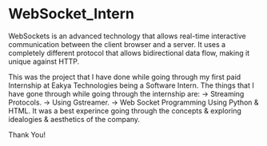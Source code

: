# WebSocket_Intern
WebSockets is an advanced technology that allows real-time interactive communication between the client browser and a server. It uses a completely different protocol that allows bidirectional data flow, making it unique against HTTP.

This was the project that I have done while going through my first paid Internship at Eakya Technologies being a Software Intern. 
The things that I have gone through while going through the internship are: 
-> Streaming Protocols.
-> Using Gstreamer.
-> Web Socket Programming Using Python & HTML.
It was a best experince going through the concepts & exploring idealogies & aesthetics of the company.

Thank You!
